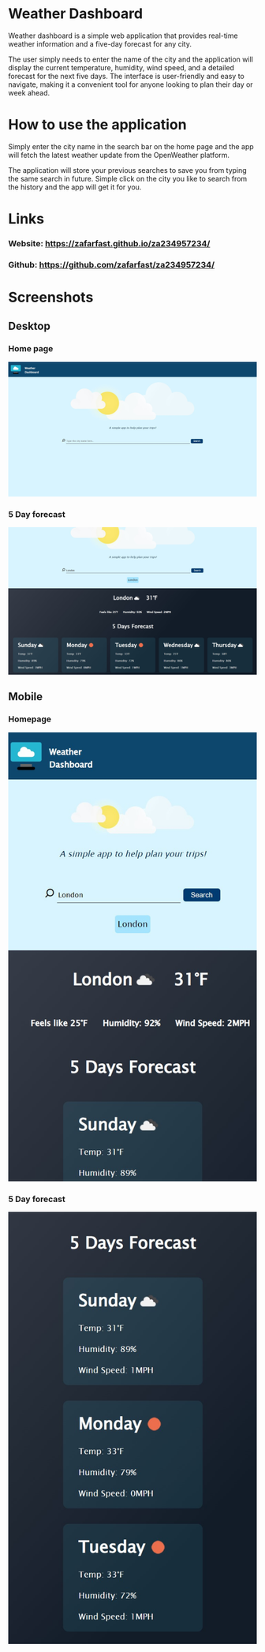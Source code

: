 # Weather Dashboard

Weather dashboard is a simple web application that provides real-time weather information and a five-day forecast for any city. 

The user simply needs to enter the name of the city and the application will display the current temperature, humidity, wind speed, and a detailed forecast for the next five days. The interface is user-friendly and easy to navigate, making it a convenient tool for anyone looking to plan their day or week ahead.


# How to use the application

Simply enter the city name in the search bar on the home page and the app will fetch the latest weather update from the OpenWeather platform.

The application will store your previous searches to save you from typing the same search in future. Simple click on the city you like to search from the history and the app will get it for you.

# Links

### Website:  https://zafarfast.github.io/za234957234/
### Github: https://github.com/zafarfast/za234957234/

# Screenshots

## Desktop
### Home page
![alt text](assets/images/screenshot_desktop1.jpg)
### 5 Day forecast
![alt text](assets/images/screenshot_desktop2.jpg)

## Mobile
### Homepage
![alt text](assets/images/screenshot_mobile1.jpg)
### 5 Day forecast
![alt text](assets/images/screenshot_mobile2.jpg)

